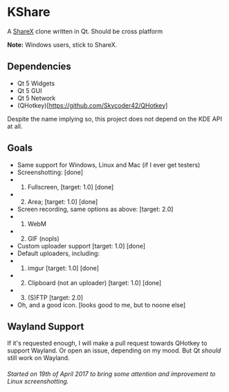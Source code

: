 # KShare
A [ShareX](https://github.com/ShareX/) clone written in Qt. Should be cross platform

**Note:** Windows users, stick to ShareX.

## Dependencies
* Qt 5 Widgets
* Qt 5 GUI
* Qt 5 Network
* (QHotkey)[https://github.com/Skycoder42/QHotkey]

Despite the name implying so, this project does not depend on the KDE API at all.

## Goals
* Same support for Windows, Linux and Mac (if I ever get testers)
* Screenshotting: [done]
* 1. Fullscreen, [target: 1.0] [done]
* 2. Area; [target: 1.0] [done]
* Screen recording, same options as above: [target: 2.0]
* 1. WebM
* 2. GIF (nopls) 
* Custom uploader support [target: 1.0] [done]
* Default uploaders, including:
* 1. imgur [target: 1.0] [done]
* 2. Clipboard (not an uploader) [target: 1.0] [done]
* 3. (S)FTP [target: 2.0]
* Oh, and a good icon. [looks good to me, but to noone else]

## Wayland Support

If it's requested enough, I will make a pull request towards QHotkey to support Wayland. Or open an issue, depending on my mood. But Qt _should_ still work on Wayland.

###### Started on 19th of April 2017 to bring some attention and improvement to Linux screenshotting.
